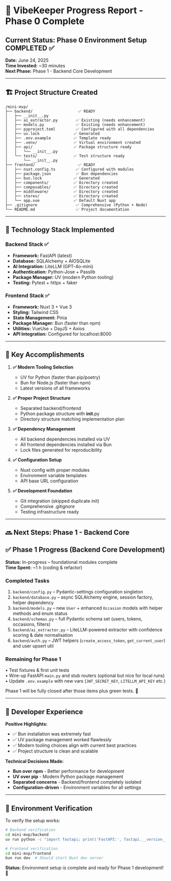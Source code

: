 # 🎯 VibeKeeper Progress Report - Phase 0 Complete

## Current Status: **Phase 0 Environment Setup COMPLETED** ✅

**Date:** June 24, 2025  
**Time Invested:** ~30 minutes  
**Next Phase:** Phase 1 - Backend Core Development

---

## 🏗️ Project Structure Created

```
/mini-mvp/
├── backend/                    ✅ READY
│   ├── __init__.py
│   ├── ai_extractor.py        ✅ Existing (needs enhancement)
│   ├── models.py              ✅ Existing (needs enhancement)
│   ├── pyproject.toml         ✅ Configured with all dependencies
│   ├── uv.lock               ✅ Generated
│   ├── .env.example          ✅ Template ready
│   ├── .venv/                ✅ Virtual environment created
│   ├── api/                  ✅ Package structure ready
│   │   └── __init__.py
│   └── tests/                ✅ Test structure ready
│       └── __init__.py
├── frontend/                   ✅ READY
│   ├── nuxt.config.ts         ✅ Configured with modules
│   ├── package.json           ✅ Bun dependencies
│   ├── bun.lock              ✅ Generated
│   ├── components/           ✅ Directory created
│   ├── composables/          ✅ Directory created
│   ├── middleware/           ✅ Directory created
│   ├── stores/               ✅ Directory created
│   └── app.vue               ✅ Default Nuxt app
├── .gitignore                 ✅ Comprehensive (Python + Node)
└── README.md                  ✅ Project documentation
```

---

## 🚀 Technology Stack Implemented

### Backend Stack ✅
- **Framework:** FastAPI (latest)
- **Database:** SQLAlchemy + AIOSQLite
- **AI Integration:** LiteLLM (GPT-4o-mini)
- **Authentication:** Python-Jose + Passlib
- **Package Manager:** UV (modern Python tooling)
- **Testing:** Pytest + httpx + faker

### Frontend Stack ✅
- **Framework:** Nuxt 3 + Vue 3
- **Styling:** Tailwind CSS
- **State Management:** Pinia
- **Package Manager:** Bun (faster than npm)
- **Utilities:** VueUse + DayJS + Axios
- **API Integration:** Configured for localhost:8000

---

## 🎯 Key Accomplishments

1. **✅ Modern Tooling Selection**
   - UV for Python (faster than pip/poetry)
   - Bun for Node.js (faster than npm)
   - Latest versions of all frameworks

2. **✅ Proper Project Structure**
   - Separated backend/frontend
   - Python package structure with __init__.py
   - Directory structure matching implementation plan

3. **✅ Dependency Management**
   - All backend dependencies installed via UV
   - All frontend dependencies installed via Bun
   - Lock files generated for reproducibility

4. **✅ Configuration Setup**
   - Nuxt config with proper modules
   - Environment variable templates
   - API base URL configuration

5. **✅ Development Foundation**
   - Git integration (skipped duplicate init)
   - Comprehensive .gitignore
   - Testing infrastructure ready

---

## 🔜 Next Steps: Phase 1 - Backend Core

## ✅ Phase 1 Progress (Backend Core Development)

**Status:** In-progress – foundational modules complete  
**Time Spent:** ~1 h (coding & refactor)

### Completed Tasks
1. `backend/config.py` – Pydantic-settings configuration singleton
2. `backend/database.py` – async SQLAlchemy engine, session factory, helper dependency
3. `backend/models.py` – new `User` + enhanced `Occasion` models with helper methods and enum status
4. `backend/schemas.py` – full Pydantic schema set (users, tokens, occasions, filters)
5. `backend/ai_extractor.py` – LiteLLM-powered extractor with confidence scoring & date normalisation
6. `backend/auth.py` – JWT helpers (`create_access_token`, `get_current_user`) and user upsert util

### Remaining for Phase 1
• Test fixtures & first unit tests  
• Wire-up FastAPI `main.py` and stub routers (optional but nice for local runs)  
• Update `.env.example` with new vars (`JWT_SECRET_KEY`, `LITELLM_API_KEY` etc.)

Phase 1 will be fully closed after those items plus green tests. 🚀

---

## 🎨 Developer Experience

**Positive Highlights:**
- ✅ Bun installation was extremely fast
- ✅ UV package management worked flawlessly
- ✅ Modern tooling choices align with current best practices
- ✅ Project structure is clean and scalable

**Technical Decisions Made:**
- **Bun over npm** - Better performance for development
- **UV over pip** - Modern Python package management
- **Separated concerns** - Backend/frontend completely isolated
- **Configuration-driven** - Environment variables for all settings

---

## 🔧 Environment Verification

To verify the setup works:

```bash
# Backend verification
cd mini-mvp/backend
uv run python -c "import fastapi; print('FastAPI:', fastapi.__version__)"

# Frontend verification  
cd mini-mvp/frontend
bun run dev  # Should start Nuxt dev server
```

**Status:** Environment setup is complete and ready for Phase 1 development! 🎉

